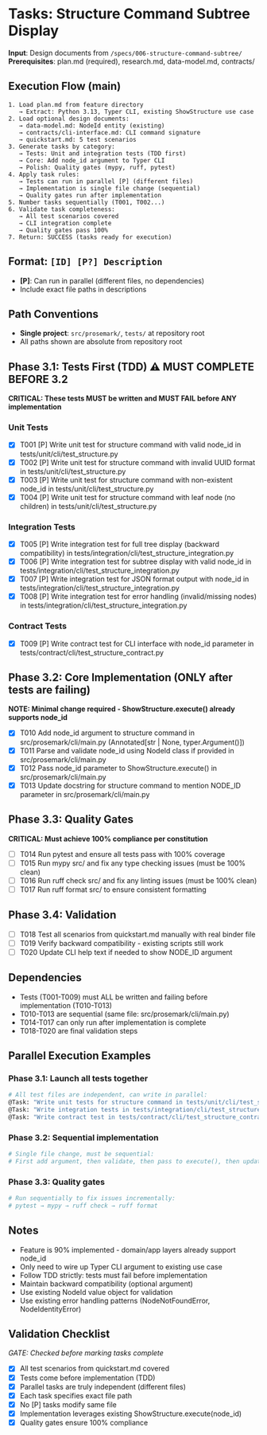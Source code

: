 # Tasks: Structure Command Subtree Display

**Input**: Design documents from `/specs/006-structure-command-subtree/`
**Prerequisites**: plan.md (required), research.md, data-model.md, contracts/

## Execution Flow (main)
```
1. Load plan.md from feature directory
   → Extract: Python 3.13, Typer CLI, existing ShowStructure use case
2. Load optional design documents:
   → data-model.md: NodeId entity (existing)
   → contracts/cli-interface.md: CLI command signature
   → quickstart.md: 5 test scenarios
3. Generate tasks by category:
   → Tests: Unit and integration tests (TDD first)
   → Core: Add node_id argument to Typer CLI
   → Polish: Quality gates (mypy, ruff, pytest)
4. Apply task rules:
   → Tests can run in parallel [P] (different files)
   → Implementation is single file change (sequential)
   → Quality gates run after implementation
5. Number tasks sequentially (T001, T002...)
6. Validate task completeness:
   → All test scenarios covered
   → CLI integration complete
   → Quality gates pass 100%
7. Return: SUCCESS (tasks ready for execution)
```

## Format: `[ID] [P?] Description`
- **[P]**: Can run in parallel (different files, no dependencies)
- Include exact file paths in descriptions

## Path Conventions
- **Single project**: `src/prosemark/`, `tests/` at repository root
- All paths shown are absolute from repository root

## Phase 3.1: Tests First (TDD) ⚠️ MUST COMPLETE BEFORE 3.2
**CRITICAL: These tests MUST be written and MUST FAIL before ANY implementation**

### Unit Tests
- [x] T001 [P] Write unit test for structure command with valid node_id in tests/unit/cli/test_structure.py
- [x] T002 [P] Write unit test for structure command with invalid UUID format in tests/unit/cli/test_structure.py
- [x] T003 [P] Write unit test for structure command with non-existent node_id in tests/unit/cli/test_structure.py
- [x] T004 [P] Write unit test for structure command with leaf node (no children) in tests/unit/cli/test_structure.py

### Integration Tests
- [x] T005 [P] Write integration test for full tree display (backward compatibility) in tests/integration/cli/test_structure_integration.py
- [x] T006 [P] Write integration test for subtree display with valid node_id in tests/integration/cli/test_structure_integration.py
- [x] T007 [P] Write integration test for JSON format output with node_id in tests/integration/cli/test_structure_integration.py
- [x] T008 [P] Write integration test for error handling (invalid/missing nodes) in tests/integration/cli/test_structure_integration.py

### Contract Tests
- [x] T009 [P] Write contract test for CLI interface with node_id parameter in tests/contract/cli/test_structure_contract.py

## Phase 3.2: Core Implementation (ONLY after tests are failing)
**NOTE: Minimal change required - ShowStructure.execute() already supports node_id**

- [x] T010 Add node_id argument to structure command in src/prosemark/cli/main.py (Annotated[str | None, typer.Argument()])
- [x] T011 Parse and validate node_id using NodeId class if provided in src/prosemark/cli/main.py
- [x] T012 Pass node_id parameter to ShowStructure.execute() in src/prosemark/cli/main.py
- [x] T013 Update docstring for structure command to mention NODE_ID parameter in src/prosemark/cli/main.py

## Phase 3.3: Quality Gates
**CRITICAL: Must achieve 100% compliance per constitution**

- [ ] T014 Run pytest and ensure all tests pass with 100% coverage
- [ ] T015 Run mypy src/ and fix any type checking issues (must be 100% clean)
- [ ] T016 Run ruff check src/ and fix any linting issues (must be 100% clean)
- [ ] T017 Run ruff format src/ to ensure consistent formatting

## Phase 3.4: Validation
- [ ] T018 Test all scenarios from quickstart.md manually with real binder file
- [ ] T019 Verify backward compatibility - existing scripts still work
- [ ] T020 Update CLI help text if needed to show NODE_ID argument

## Dependencies
- Tests (T001-T009) must ALL be written and failing before implementation (T010-T013)
- T010-T013 are sequential (same file: src/prosemark/cli/main.py)
- T014-T017 can only run after implementation is complete
- T018-T020 are final validation steps

## Parallel Execution Examples

### Phase 3.1: Launch all tests together
```bash
# All test files are independent, can write in parallel:
@Task: "Write unit tests for structure command in tests/unit/cli/test_structure.py"
@Task: "Write integration tests in tests/integration/cli/test_structure_integration.py"
@Task: "Write contract test in tests/contract/cli/test_structure_contract.py"
```

### Phase 3.2: Sequential implementation
```bash
# Single file change, must be sequential:
# First add argument, then validate, then pass to execute(), then update docs
```

### Phase 3.3: Quality gates
```bash
# Run sequentially to fix issues incrementally:
# pytest → mypy → ruff check → ruff format
```

## Notes
- Feature is 90% implemented - domain/app layers already support node_id
- Only need to wire up Typer CLI argument to existing use case
- Follow TDD strictly: tests must fail before implementation
- Maintain backward compatibility (optional argument)
- Use existing NodeId value object for validation
- Use existing error handling patterns (NodeNotFoundError, NodeIdentityError)

## Validation Checklist
*GATE: Checked before marking tasks complete*

- [x] All test scenarios from quickstart.md covered
- [x] Tests come before implementation (TDD)
- [x] Parallel tasks are truly independent (different files)
- [x] Each task specifies exact file path
- [x] No [P] tasks modify same file
- [x] Implementation leverages existing ShowStructure.execute(node_id)
- [x] Quality gates ensure 100% compliance
